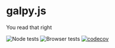 # galpy.js
You read that right

![Node tests](https://github.com/jobovy/galpy.js/workflows/Node%20tests/badge.svg)
![Browser tests](https://github.com/jobovy/galpy.js/workflows/Browser%20tests/badge.svg)
[![codecov](https://codecov.io/gh/jobovy/galpy.js/branch/master/graph/badge.svg)](https://codecov.io/gh/jobovy/galpy.js)
